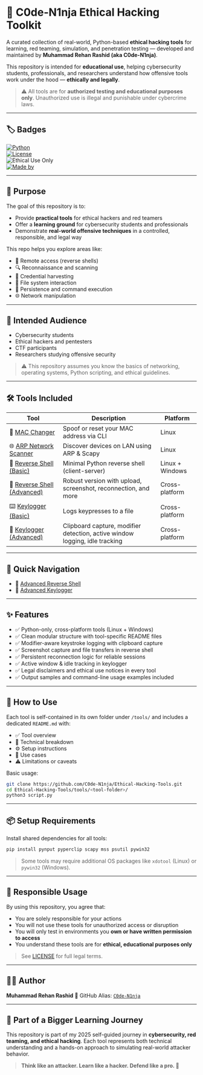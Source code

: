 # 🧠 C0de-N1nja Ethical Hacking Toolkit

A curated collection of real-world, Python-based **ethical hacking tools** for learning, red teaming, simulation, and penetration testing — developed and maintained by **Muhammad Rehan Rashid (aka C0de-N1nja)**.

This repository is intended for **educational use**, helping cybersecurity students, professionals, and researchers understand how offensive tools work under the hood — **ethically and legally**.

> ⚠️ All tools are for **authorized testing and educational purposes only**. Unauthorized use is illegal and punishable under cybercrime laws.

---

## 🏷️ Badges

[![Python](https://img.shields.io/badge/Python-3.6%2B-blue?logo=python)](https://www.python.org/)  
[![License](https://img.shields.io/badge/license-MIT-green)](LICENSE)  
![Ethical Use Only](https://img.shields.io/badge/Ethical--Use-Authorized%20Only-red)  
[![Made by](https://img.shields.io/badge/Made%20by-C0de--N1nja-purple)](https://github.com/C0de-N1nja)

---

## 🎯 Purpose

The goal of this repository is to:

- Provide **practical tools** for ethical hackers and red teamers
- Offer a **learning ground** for cybersecurity students and professionals
- Demonstrate **real-world offensive techniques** in a controlled, responsible, and legal way

This repo helps you explore areas like:

- 🔁 Remote access (reverse shells)  
- 🔍 Reconnaissance and scanning  
- 🎯 Credential harvesting  
- 📂 File system interaction  
- 🧱 Persistence and command execution  
- 🌐 Network manipulation

---

## 💼 Intended Audience

- Cybersecurity students  
- Ethical hackers and pentesters  
- CTF participants  
- Researchers studying offensive security

> ⚠️ This repository assumes you know the basics of networking, operating systems, Python scripting, and ethical guidelines.

---

## 🛠️ Tools Included

| Tool                           | Description                                                     | Platform        |
|--------------------------------|-----------------------------------------------------------------|-----------------|
| 🔧 [MAC Changer](tools/1_Linux-MAC-Changer/)              | Spoof or reset your MAC address via CLI                       | Linux           |
| 🌐 [ARP Network Scanner](tools/2_ARP-Network-Scanner/)     | Discover devices on LAN using ARP & Scapy                     | Linux           |
| 🐚 [Reverse Shell (Basic)](tools/3_Reverse-Shell/Basic-Version/) | Minimal Python reverse shell (client-server)                 | Linux + Windows |
| 🧰 [Reverse Shell (Advanced)](tools/3_Reverse-Shell/Advanced-Version/) | Robust version with upload, screenshot, reconnection, and more | Cross-platform  |
| ⌨️ [Keylogger (Basic)](tools/4_Keylogger/Basic-Version/)   | Logs keypresses to a file                                     | Cross-platform  |
| 🧠 [Keylogger (Advanced)](tools/4_Keylogger/Advanced-Version/) | Clipboard capture, modifier detection, active window logging, idle tracking | Cross-platform |

---

## 🧭 Quick Navigation

- 🔗 [Advanced Reverse Shell](tools/3_Reverse-Shell/Advanced-Version/README.md)
- 🔗 [Advanced Keylogger](tools/4_Keylogger/Advanced-Version/README.md)

---

## ✨ Features

- ✅ Python-only, cross-platform tools (Linux + Windows)
- ✅ Clean modular structure with tool-specific README files
- ✅ Modifier-aware keystroke logging with clipboard capture
- ✅ Screenshot capture and file transfers in reverse shell
- ✅ Persistent reconnection logic for reliable sessions
- ✅ Active window & idle tracking in keylogger
- ✅ Legal disclaimers and ethical use notices in every tool
- ✅ Output samples and command-line usage examples included

---

## 🚀 How to Use

Each tool is self-contained in its own folder under `/tools/` and includes a dedicated `README.md` with:

- ✅ Tool overview  
- 🧠 Technical breakdown  
- ⚙️ Setup instructions  
- 🎯 Use cases  
- ⚠️ Limitations or caveats

Basic usage:

```bash
git clone https://github.com/C0de-N1nja/Ethical-Hacking-Tools.git
cd Ethical-Hacking-Tools/tools/<tool-folder>/
python3 script.py
````

---

## 📦 Setup Requirements

Install shared dependencies for all tools:

```bash
pip install pynput pyperclip scapy mss psutil pywin32
```

> Some tools may require additional OS packages like `xdotool` (Linux) or `pywin32` (Windows).

---

## 🔐 Responsible Usage

By using this repository, you agree that:

* You are solely responsible for your actions
* You will not use these tools for unauthorized access or disruption
* You will only test in environments you **own or have written permission to access**
* You understand these tools are for **ethical, educational purposes only**

> See [LICENSE](LICENSE) for full legal terms.

---

## 👨‍💻 Author

**Muhammad Rehan Rashid**
🧠 GitHub Alias: [`C0de-N1nja`](https://github.com/C0de-N1nja)

---

## 🧩 Part of a Bigger Learning Journey

This repository is part of my 2025 self-guided journey in **cybersecurity, red teaming, and ethical hacking**. Each tool represents both technical understanding and a hands-on approach to simulating real-world attacker behavior.

> **Think like an attacker. Learn like a hacker. Defend like a pro. 🥷**